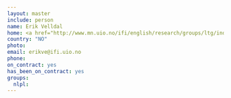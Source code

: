 ```yaml
---
layout: master
include: person
name: Erik Velldal
home: <a href="http://www.mn.uio.no/ifi/english/research/groups/ltg/index.html">UIO, LTG</a>
country: "NO"
photo:
email: erikve@ifi.uio.no
phone:
on_contract: yes
has_been_on_contract: yes
groups:
  nlpl:
---
```

